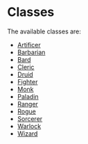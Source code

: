 # Classes

The available classes are:

- [Artificer](artificer.md)
- [Barbarian]
- [Bard]
- [Cleric]
- [Druid]
- [Fighter]
- [Monk]
- [Paladin]
- [Ranger]
- [Rogue]
- [Sorcerer]
- [Warlock]
- [Wizard]

[Barbarian]: https://www.dndbeyond.com/classes/barbarian
[Bard]: https://www.dndbeyond.com/classes/bard
[Cleric]: https://www.dndbeyond.com/classes/cleric
[Druid]: https://www.dndbeyond.com/classes/druid
[Fighter]: https://www.dndbeyond.com/classes/fighter
[Monk]: https://www.dndbeyond.com/classes/monk
[Paladin]: https://www.dndbeyond.com/classes/paladin
[Ranger]: https://www.dndbeyond.com/classes/ranger
[Rogue]: https://www.dndbeyond.com/classes/rogue
[Sorcerer]: https://www.dndbeyond.com/classes/sorcerer
[Warlock]: https://www.dndbeyond.com/classes/warlock
[Wizard]: https://www.dndbeyond.com/classes/wizard